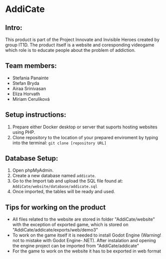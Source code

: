 # AddiCate

## Intro:
This product is part of the Project Innovate and Invisible Heroes created by group IT1D. The product itself is a website and coresponding videogame which role is to educate people about the problem of addiction.

## Team members:
- Stefania Panainte
- Stefan Bryda
- Airaa Srinivasan
- Eliza Horvath
- Miriam Cerulíková

## Setup instructions:
1. Prepare either Docker desktop or server that suports hosting websites using PHP.
2. Clone repository to the location of your prepared enviroment by typing into the terminal: `git clone [repository URL]`

## Database Setup:
1. Open phpMyAdmin.
2. Create a new database named `addicate`.
3. Go to the Import tab and upload the SQL file found at:  
   `AddiCate/website/database/addicate.sql`
4. Once imported, the tables will be ready and used.

## Tips for working on the product
- All files related to the website are stored in folder "AddiCate/website" with the exception of exported game, which is stored on "AddiCate/addicate/exports/web/demo3"
- To work on the game itself it is needed to install Godot Engine (Warning! not to mistake with Godot Engine-.NET). After instalation and opening the engine project can be imported from "AddiCate/addicate"
- For the game to work on the website it has to be exported in web format
